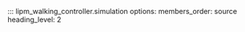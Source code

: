 ::: lipm_walking_controller.simulation
    options:
      members_order: source
      heading_level: 2